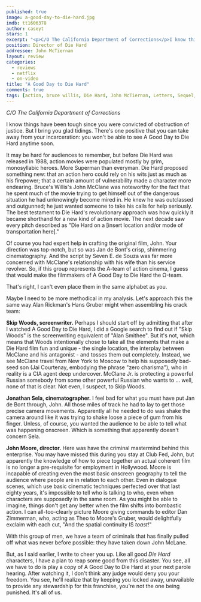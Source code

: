 ```yaml
---
published: true
image: a-good-day-to-die-hard.jpg
imdb: tt1606378
author: caseyt
stars: 1
excerpt: "<p>C/O The California Department of Corrections</p>I know things have been tough since you were convicted of obstruction of justice. But I bring you glad tidings. There&rsquo;s one positive that you can take away from your incarceration: you won&#8217;t be able to see A Good Day to Die Hard anytime soon."
position: Director of Die Hard
addressee: John McTiernan
layout: review
categories: 
  - reviews
  - netflix
  - on-video
title: "A Good Day to Die Hard"
comments: true
tags: [action, bruce willis, Die Hard, John McTiernan, Letters, Sequel, shitty sequels]
---
```

*C/O The California Department of Corrections*

I know things have been tough since you were convicted of obstruction of justice. But I bring you glad tidings. There's one positive that you can take away from your incarceration: you won't be able to see A Good Day to Die Hard anytime soon. 

It may be hard for audiences to remember, but before Die Hard was released in 1988, action movies were populated mostly by grim, monosyllabic heroes. More Superman than everyman. Die Hard proposed something new: that an action hero could rely on his wits just as much as his firepower; that a certain amount of vulnerability made a character more endearing. Bruce's Willis's John McClane was noteworthy for the fact that he spent much of the movie trying to get himself out of the dangerous situation he had unknowingly become mired in. He knew he was outclassed and outgunned; he just wanted someone to take his calls for help seriously. The best testament to Die Hard's revolutionary approach was how quickly it became shorthand for a new kind of action movie. The next decade saw every pitch described as "Die Hard on a [insert location and/or mode of transportation here]."

Of course you had expert help in crafting the original film, John. Your direction was top-notch, but so was Jan de Bont's crisp, shimmering cinematography. And the script by Seven E. de Souza was far more concerned with McClane's relationship with his wife than his service revolver. So, if this group represents the A-team of action cinema, I guess that would make the filmmakers of A Good Day to Die Hard the Ω-team. 

That's right, I can't even place them in the same alphabet as you.

Maybe I need to be more methodical in my analysis. Let's approach this the same way Alan Rickman's Hans Gruber might when assembling his crack team:

**Skip Woods, screenwriter.** Perhaps I should start off by admitting that after I watched A Good Day to Die Hard, I did a Google search to find out if "Skip Woods" is the screenwriting equivalent of "Alan Smithee". But it's not, which means that Woods intentionally chose to take all the elements that make a Die Hard film fun and unique - the single location, the interplay between McClane and his antagonist - and tosses them out completely. Instead, we see McClane travel from New York to Moscow to help his supposedly bad-seed son (Jai Courtenay, embodying the phrase "zero charisma"), who in reality is a CIA agent deep undercover. McClane Jr. is protecting a powerful Russian somebody from some other powerful Russian who wants to … well, none of that is clear. Not even, I suspect, to Skip Woods.

**Jonathan Sela, cinematographer.** I feel bad for what you must have put Jan de Bont through, John. All those miles of track he had to lay to get those precise camera movements. Apparently all he needed to do was shake the camera around like it was trying to shake loose a piece of gum from his finger. Unless, of course, you wanted the audience to be able to tell what was happening onscreen. Which is something that apparently doesn't concern Sela.

**John Moore, director.** Here was have the criminal mastermind behind this enterprise. You may have missed this during you stay at Club Fed, John, but apparently the knowledge of how to piece together an actual coherent film is no longer a pre-requisite for employment in Hollywood. Moore is incapable of creating even the most basic onscreen geography to tell the audience where people are in relation to each other. Even in dialogue scenes, which use basic cinematic techniques perfected over that last eighty years, it's impossible to tell who is talking to who, even when characters are supposedly in the same room. As you might be able to imagine, things don't get any better when the film shifts into bombastic action. I can all-too-clearly picture Moore giving commands to editor Dan Zimmerman, who, acting as Theo to Moore's Gruber, would delightfully exclaim with each cut, "And the spatial continuity IS _toast_!"

With this group of men, we have a team of criminals that has finally pulled off what was never before possible: they have taken down John McLane. 

But, as I said earlier, I write to cheer you up. Like all good _Die Hard_ characters, I have a plan to reap some good from this disaster. You see, all we have to do is play a copy of A Good Day to Die Hard at your next parole hearing. After watching it, I don't think any judge would deny you your freedom. You see, he'll realize that by keeping you locked away, unavailable to provide any stewardship for this franchise, you're not the one being punished. It's all of us.